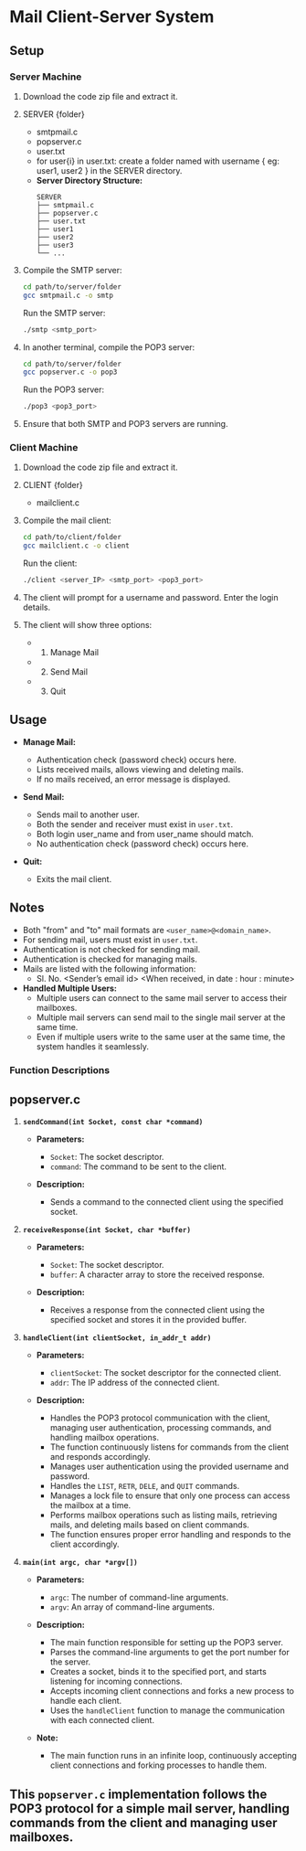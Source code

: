 # Mail Client-Server System

## Setup

### Server Machine

1. Download the code zip file and extract it.

2. SERVER  {folder}
     - smtpmail.c
     - popserver.c
     - user.txt
     - for user{i} in user.txt: create a folder named with username { eg: user1, user2 } in the SERVER directory.
     - **Server Directory Structure:**
         ```
         SERVER
         ├── smtpmail.c
         ├── popserver.c
         ├── user.txt
         ├── user1
         ├── user2
         ├── user3
         └── ...
         ```     
3. Compile the SMTP server:

    ```bash
    cd path/to/server/folder
    gcc smtpmail.c -o smtp
    ```

    Run the SMTP server:

    ```bash
    ./smtp <smtp_port>
    ```

4. In another terminal, compile the POP3 server:

    ```bash
    cd path/to/server/folder
    gcc popserver.c -o pop3
    ```

    Run the POP3 server:

    ```bash
    ./pop3 <pop3_port>
    ```

5. Ensure that both SMTP and POP3 servers are running.

### Client Machine

1. Download the code zip file and extract it.

2. CLIENT  {folder}
   - mailclient.c

4. Compile the mail client:

    ```bash
    cd path/to/client/folder
    gcc mailclient.c -o client
    ```

    Run the client:

    ```bash
    ./client <server_IP> <smtp_port> <pop3_port>
    ```

5. The client will prompt for a username and password. Enter the login details.

6. The client will show three options:
   - 1. Manage Mail
   - 2. Send Mail
   - 3. Quit

## Usage

- **Manage Mail:**
    - Authentication check (password check) occurs here.
    - Lists received mails, allows viewing and deleting mails.
    - If no mails received, an error message is displayed.
    
- **Send Mail:**
    - Sends mail to another user.
    - Both the sender and receiver must exist in `user.txt`.
    - Both login user_name and from user_name should match.
    - No authentication check (password check) occurs here.

- **Quit:**
    - Exits the mail client.

## Notes

- Both "from" and "to" mail formats are `<user_name>@<domain_name>`.
- For sending mail, users must exist in `user.txt`.
- Authentication is not checked for sending mail.
- Authentication is checked for managing mails.
- Mails are listed with the following information:
    -  Sl. No. <Sender’s email id> <When received, in date : hour : minute> <Subject>
- **Handled Multiple Users:**
    - Multiple users can connect to the same mail server to access their mailboxes.
    - Multiple mail servers can send mail to the single mail server at the same  time.
    - Even if multiple users write to the same user at the same time, the system handles it seamlessly.

### Function Descriptions

## popserver.c

1. **`sendCommand(int Socket, const char *command)`**

   - **Parameters:**
      - `Socket`: The socket descriptor.
      - `command`: The command to be sent to the client.

   - **Description:**
      - Sends a command to the connected client using the specified socket.

2. **`receiveResponse(int Socket, char *buffer)`**

   - **Parameters:**
      - `Socket`: The socket descriptor.
      - `buffer`: A character array to store the received response.

   - **Description:**
      - Receives a response from the connected client using the specified socket and stores it in the provided buffer.

3. **`handleClient(int clientSocket, in_addr_t addr)`**

   - **Parameters:**
      - `clientSocket`: The socket descriptor for the connected client.
      - `addr`: The IP address of the connected client.

   - **Description:**
      - Handles the POP3 protocol communication with the client, managing user authentication, processing commands, and handling mailbox operations.
      - The function continuously listens for commands from the client and responds accordingly.
      - Manages user authentication using the provided username and password.
      - Handles the `LIST`, `RETR`, `DELE`, and `QUIT` commands.
      - Manages a lock file to ensure that only one process can access the mailbox at a time.
      - Performs mailbox operations such as listing mails, retrieving mails, and deleting mails based on client commands.
      - The function ensures proper error handling and responds to the client accordingly.

4. **`main(int argc, char *argv[])`**

   - **Parameters:**
      - `argc`: The number of command-line arguments.
      - `argv`: An array of command-line arguments.

   - **Description:**
      - The main function responsible for setting up the POP3 server.
      - Parses the command-line arguments to get the port number for the server.
      - Creates a socket, binds it to the specified port, and starts listening for incoming connections.
      - Accepts incoming client connections and forks a new process to handle each client.
      - Uses the `handleClient` function to manage the communication with each connected client.

   - **Note:**
      - The main function runs in an infinite loop, continuously accepting client connections and forking processes to handle them.

This `popserver.c` implementation follows the POP3 protocol for a simple mail server, handling commands from the client and managing user mailboxes.
---
